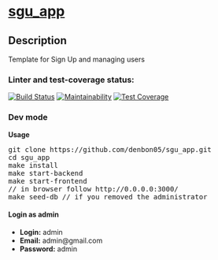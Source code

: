 # <a href="https://sgu-app.herokuapp.com/"  target="_blank">sgu_app</a>

## Description
<p>Template for Sign Up and managing users</p>

### Linter and test-coverage status:
[![Build Status](https://travis-ci.com/denbon05/sgu_app.svg?branch=main)](https://travis-ci.com/denbon05/sgu_app)
[![Maintainability](https://api.codeclimate.com/v1/badges/5eb224ac9d9acfee7dd9/maintainability)](https://codeclimate.com/github/denbon05/sgu_app/maintainability)
[![Test Coverage](https://api.codeclimate.com/v1/badges/5eb224ac9d9acfee7dd9/test_coverage)](https://codeclimate.com/github/denbon05/sgu_app/test_coverage)

### Dev mode
<b>Usage</b>
<pre>
git clone https://github.com/denbon05/sgu_app.git
cd sgu_app
make install
make start-backend
make start-frontend
// in browser follow http://0.0.0.0:3000/
make seed-db // if you removed the administrator
</pre>

#### Login as admin
<ul>
<li><b>Login:</b> admin</li>
<li><b>Email:</b> admin@gmail.com</li>
<li><b>Password:</b> admin</li>
</ul>

